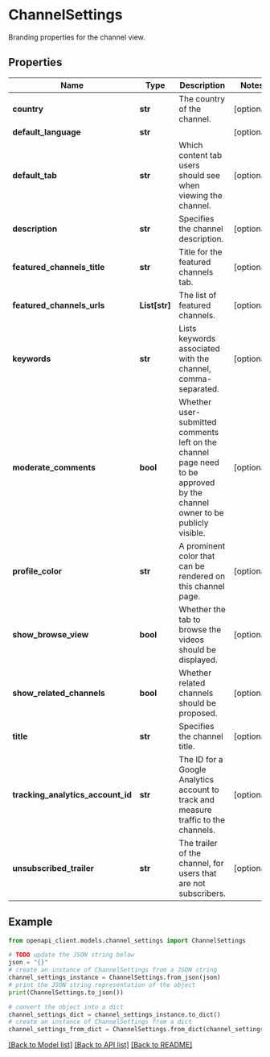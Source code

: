 # ChannelSettings

Branding properties for the channel view.

## Properties

Name | Type | Description | Notes
------------ | ------------- | ------------- | -------------
**country** | **str** | The country of the channel. | [optional] 
**default_language** | **str** |  | [optional] 
**default_tab** | **str** | Which content tab users should see when viewing the channel. | [optional] 
**description** | **str** | Specifies the channel description. | [optional] 
**featured_channels_title** | **str** | Title for the featured channels tab. | [optional] 
**featured_channels_urls** | **List[str]** | The list of featured channels. | [optional] 
**keywords** | **str** | Lists keywords associated with the channel, comma-separated. | [optional] 
**moderate_comments** | **bool** | Whether user-submitted comments left on the channel page need to be approved by the channel owner to be publicly visible. | [optional] 
**profile_color** | **str** | A prominent color that can be rendered on this channel page. | [optional] 
**show_browse_view** | **bool** | Whether the tab to browse the videos should be displayed. | [optional] 
**show_related_channels** | **bool** | Whether related channels should be proposed. | [optional] 
**title** | **str** | Specifies the channel title. | [optional] 
**tracking_analytics_account_id** | **str** | The ID for a Google Analytics account to track and measure traffic to the channels. | [optional] 
**unsubscribed_trailer** | **str** | The trailer of the channel, for users that are not subscribers. | [optional] 

## Example

```python
from openapi_client.models.channel_settings import ChannelSettings

# TODO update the JSON string below
json = "{}"
# create an instance of ChannelSettings from a JSON string
channel_settings_instance = ChannelSettings.from_json(json)
# print the JSON string representation of the object
print(ChannelSettings.to_json())

# convert the object into a dict
channel_settings_dict = channel_settings_instance.to_dict()
# create an instance of ChannelSettings from a dict
channel_settings_from_dict = ChannelSettings.from_dict(channel_settings_dict)
```
[[Back to Model list]](../README.md#documentation-for-models) [[Back to API list]](../README.md#documentation-for-api-endpoints) [[Back to README]](../README.md)



